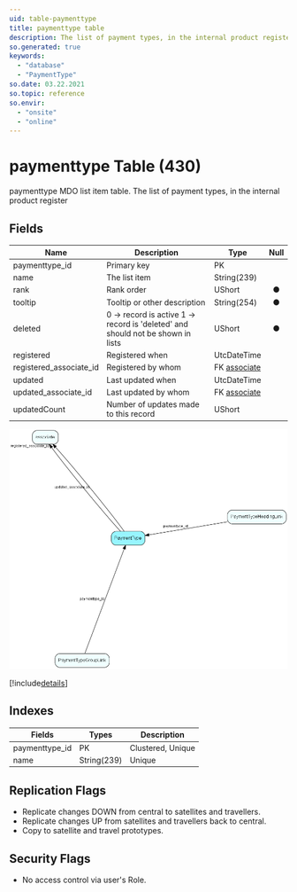 ```yaml
---
uid: table-paymenttype
title: paymenttype table
description: The list of payment types, in the internal product register
so.generated: true
keywords:
  - "database"
  - "PaymentType"
so.date: 03.22.2021
so.topic: reference
so.envir:
  - "onsite"
  - "online"
---
```


# paymenttype Table (430)

paymenttype MDO list item table.
The list of payment types, in the internal product register

## Fields

| Name | Description | Type | Null |
|------|-------------|------|:----:|
|paymenttype\_id|Primary key|PK| |
|name|The list item|String(239)| |
|rank|Rank order|UShort|&#x25CF;|
|tooltip|Tooltip or other description|String(254)|&#x25CF;|
|deleted|0 -&gt; record is active 1 -&gt; record is &apos;deleted&apos; and should not be shown in lists|UShort|&#x25CF;|
|registered|Registered when|UtcDateTime| |
|registered\_associate\_id|Registered by whom|FK [associate](associate.md)| |
|updated|Last updated when|UtcDateTime| |
|updated\_associate\_id|Last updated by whom|FK [associate](associate.md)| |
|updatedCount|Number of updates made to this record|UShort| |


![PaymentType table relationship diagram](./media/PaymentType.png)

[!include[details](./includes/PaymentType.md)]

## Indexes

| Fields | Types | Description |
|--------|-------|-------------|
|paymenttype\_id |PK |Clustered, Unique |
|name |String(239) |Unique |

## Replication Flags

* Replicate changes DOWN from central to satellites and travellers.
* Replicate changes UP from satellites and travellers back to central.
* Copy to satellite and travel prototypes.

## Security Flags

* No access control via user's Role.

